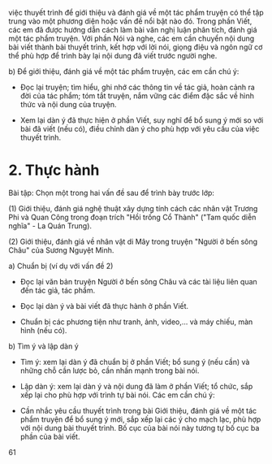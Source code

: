 việc thuyết trình để giới thiệu và đánh giá về một tác phẩm truyện có thể tập trung vào một phương diện hoặc vấn đề nổi bật nào đó. Trong phần Viết, các em đã được hướng dẫn cách làm bài văn nghị luận phân tích, đánh giá một tác phẩm truyện. Với phần Nói và nghe, các em cần chuyển nội dung bài viết thành bài thuyết trình, kết hợp với lời nói, giọng điệu và ngôn ngữ cơ thể phù hợp để trình bày lại nội dung đã viết trước người nghe.

b) Để giới thiệu, đánh giá về một tác phẩm truyện, các em cần chú ý:

- Đọc lại truyện; tìm hiểu, ghi nhớ các thông tin về tác giả, hoàn cảnh ra đời của tác phẩm; tóm tắt truyện, nắm vững các điểm đặc sắc về hình thức và nội dung của truyện.

- Xem lại dàn ý đã thực hiện ở phần Viết, suy nghĩ để bổ sung ý mới so với bài đã viết (nếu có), điều chỉnh dàn ý cho phù hợp với yêu cầu của việc thuyết trình.

# 2. Thực hành

Bài tập: Chọn một trong hai vấn đề sau để trình bày trước lớp:

(1) Giới thiệu, đánh giá nghệ thuật xây dựng tính cách các nhân vật Trương Phi và Quan Công trong đoạn trích "Hồi trống Cổ Thành" ("Tam quốc diễn nghĩa" - La Quán Trung).

(2) Giới thiệu, đánh giá về nhân vật di Mây trong truyện "Người ở bến sông Châu" của Sương Nguyệt Minh.

a) Chuẩn bị (ví dụ với vấn đề 2)

- Đọc lại văn bản truyện Người ở bến sông Châu và các tài liệu liên quan đến tác giả, tác phẩm.

- Đọc lại dàn ý và bài viết đã thực hành ở phần Viết.

- Chuẩn bị các phương tiện như tranh, ảnh, video,... và máy chiếu, màn hình (nếu có).

b) Tìm ý và lập dàn ý

- Tìm ý: xem lại dàn ý đã chuẩn bị ở phần Viết; bổ sung ý (nếu cần) và những chỗ cần lược bỏ, cần nhấn mạnh trong bài nói.

- Lập dàn ý: xem lại dàn ý và nội dung đã làm ở phần Viết; tổ chức, sắp xếp lại cho phù hợp với trình tự bài nói. Các em cần chú ý:

+ Cần nhắc yêu cầu thuyết trình trong bài Giới thiệu, đánh giá về một tác phẩm truyện để bổ sung ý mới, sắp xếp lại các ý cho mạch lạc, phù hợp với nội dung bài thuyết trình. Bố cục của bài nói này tương tự bố cục ba phần của bài viết.

61